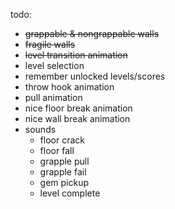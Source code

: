 todo:
* ~~grappable & nongrappable walls~~
* ~~fragile walls~~
* ~~level transition animation~~
* level selection
* remember unlocked levels/scores
* throw hook animation
* pull animation
* nice floor break animation
* nice wall break animation
* sounds
    * floor crack
    * floor fall
    * grapple pull
    * grapple fail
    * gem pickup
    * level complete
